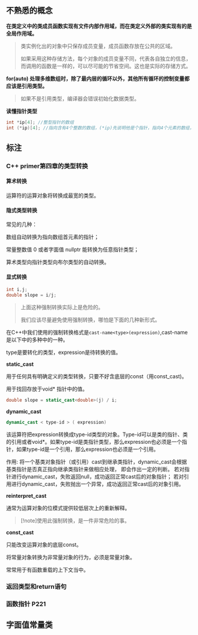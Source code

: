 ## 不熟悉的概念

**在类定义中的类成员函数实现有文件内部作用域，而在类定义外部的类实现有的是全局作用域。**

> 类实例化出的对象中只保存成员变量，成员函数存放在公共的区域。
>
> 如果采用这种存储方法，每个对象的成员变量不同，代表各自独立的信息，而调用的函数是一样的，可以尽可能的节省空间。这也是实际的存储方式。

**for(auto) 处理多维数组时，除了最内层的循环以外，其他所有循环的控制变量都应该是引用类型。**

> 如果不是引用类型，编译器会错误初始化数据类型。

**读懂指针类型**

```cpp
int *ip[4]; //整型指针的数组
int (*ip)[4]; //指向含有4个整数的数组，(*ip)先说明他是个指针，指向4个元素的数组，然后类型是int类型
```

## 标注

### C++ primer第四章的类型转换

#### 算术转换

运算符的运算对象将转换成最宽的类型。

#### 隐式类型转换

常见的几种：

数组自动转换为指向数组首元素的指针；

常量整数值 0 或者字面值 nullptr 能转换为任意指针类型；

算术类型向指针类型向布尔类型的自动转换。

#### 显式转换

```cpp
int i,j;
double slope = i/j;
```

> 上面这种强制转换实际上是危险的。
>
> 我们应该尽量避免使用强制转换，哪怕是下面的几种新形式。

在C++中我们使用的强制转换格式是`cast-name<type>(expression)`,cast-name是以下中的多种中的一种。

type是要转化的类型，expression是待转换的值。

**static_cast**

用于任何具有明确定义的类型转换，只要不好含底层的const（用const_cast)。

用于找回存放于void* 指针中的值。

```cpp
double slope = static_cast<double>(j) / i;
```

**dynamic_cast**

```cpp
dynamic_cast < type-id > ( expression)
```


该运算符把expression转换成type-id类型的对象。Type-id可以是类的指针、类的引用或者void*。如果type-id是类指针类型，那么expression也必须是一个指针，如果type-id是一个引用，那么expression也必须是一个引用。

作用: 将一个基类对象指针（或引用）cast到继承类指针，dynamic_cast会根据基类指针是否真正指向继承类指针来做相应处理， 即会作出一定的判断。
若对指针进行dynamic_cast，失败返回null，成功返回正常cast后的对象指针；
若对引用进行dynamic_cast，失败抛出一个异常，成功返回正常cast后的对象引用。

**reinterpret_cast**

通常为运算对象的位模式提供较低层次上的重新解释。

> [!note]使用此强制转换，是一件非常危险的事。

**const_cast**

只能改变运算对象的底层const。

将常量对象转换为非常量对象的行为，必须是常量对象。

常常用于有函数重载的上下文当中。

### 返回类型和return语句

### 函数指针 P221

## 字面值常量类

